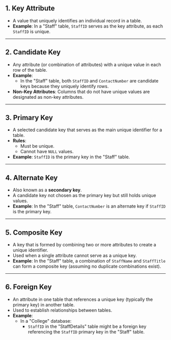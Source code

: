 ## 1. Key Attribute

- A value that uniquely identifies an individual record in a table.
- **Example**: In a "Staff" table, `StaffID` serves as the key attribute, as each `StaffID` is unique.

---

## 2. Candidate Key

- Any attribute (or combination of attributes) with a unique value in each row of the table.
- **Example**:
  - In the "Staff" table, both `StaffID` and `ContactNumber` are candidate keys because they uniquely identify rows.
- **Non-Key Attributes**: Columns that do not have unique values are designated as non-key attributes.

---

## 3. Primary Key

- A selected candidate key that serves as the main unique identifier for a table.
- **Rules**:
  - Must be unique.
  - Cannot have `NULL` values.
- **Example**: `StaffID` is the primary key in the "Staff" table.

---

## 4. Alternate Key

- Also known as a **secondary key**.
- A candidate key not chosen as the primary key but still holds unique values.
- **Example**: In the "Staff" table, `ContactNumber` is an alternate key if `StaffID` is the primary key.

---

## 5. Composite Key

- A key that is formed by combining two or more attributes to create a unique identifier.
- Used when a single attribute cannot serve as a unique key.
- **Example**: In the "Staff" table, a combination of `StaffName` and `StaffTitle` can form a composite key (assuming no duplicate combinations exist).

---

## 6. Foreign Key

- An attribute in one table that references a unique key (typically the primary key) in another table.
- Used to establish relationships between tables.
- **Example**:  
  - In a "College" database:
    - `StaffID` in the "StaffDetails" table might be a foreign key referencing the `StaffID` primary key in the "Staff" table.
